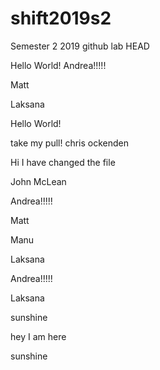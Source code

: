# shift2019s2
Semester 2 2019 github lab
HEAD



Hello World!
Andrea!!!!!


Matt


Laksana



Hello World!

take my pull! chris ockenden



Hi I have changed the file

John McLean

Andrea!!!!!



Matt


Manu


Laksana

Andrea!!!!!




Laksana

sunshine

hey   I am here


sunshine

